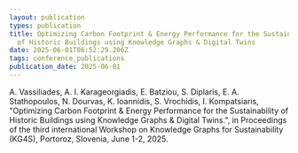 ```yaml
---
layout: publication
types: publication
title: Optimizing Carbon Footprint & Energy Performance for the Sustainability
  of Historic Buildings using Knowledge Graphs & Digital Twins
date: 2025-06-01T06:52:29.206Z
tags: conference_publications
publication_date: 2025-06-01
---
```

<!--StartFragment-->

A. Vassiliades, A. I. Karageorgiadis, E. Batziou, S. Diplaris, E. A. Stathopoulos, N. Dourvas, K. Ioannidis, S. Vrochidis, I. Kompatsiaris, "Optimizing Carbon Footprint & Energy Performance for the Sustainability of Historic Buildings using Knowledge Graphs & Digital Twins.", in Proceedings of the third international Workshop on Knowledge Graphs for Sustainability (KG4S), Portoroz, Slovenia, June 1-2, 2025.

<!--EndFragment-->